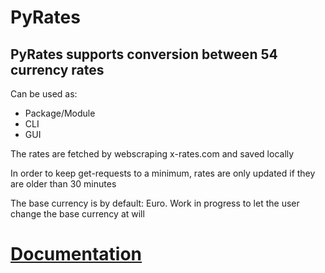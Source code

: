 PyRates
=============
PyRates supports conversion between 54 currency rates
-------
Can be used as:
- Package/Module
- CLI
- GUI

The rates are fetched by webscraping x-rates.com and saved locally

In order to keep get-requests to a minimum, rates are only updated if they are older than 30 minutes

The base currency is by default: Euro. Work in progress to let the user change the base currency at will

# [Documentation](https://github.com/Lindeneg/pyrates-cl/tree/0.2/docs)
